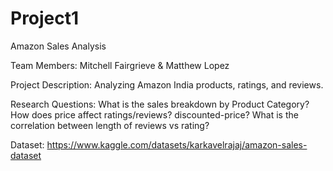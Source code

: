 # Project1

Amazon Sales Analysis

Team Members: Mitchell Fairgrieve & Matthew Lopez

Project Description: Analyzing Amazon India products, ratings, and reviews.

Research Questions:
What is the sales breakdown by Product Category?
How does price affect ratings/reviews? discounted-price?
What is the correlation between length of reviews vs rating?

Dataset: https://www.kaggle.com/datasets/karkavelrajaj/amazon-sales-dataset
